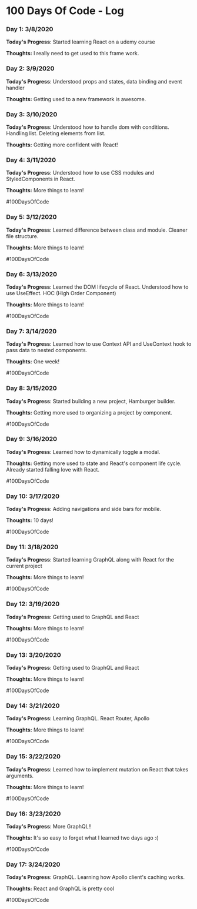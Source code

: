 # 100 Days Of Code - Log

### Day 1: 3/8/2020

**Today's Progress**: Started learning React on a udemy course 

**Thoughts:** I really need to get used to this frame work.

### Day 2: 3/9/2020

**Today's Progress**: Understood props and states, data binding and event handler 

**Thoughts:** Getting used to a new framework is awesome.

### Day 3: 3/10/2020

**Today's Progress**: Understood how to handle dom with conditions. Handling list. Deleting elements from list. 

**Thoughts:** Getting more confident with React!

### Day 4: 3/11/2020

**Today's Progress**: Understood how to use CSS modules and StyledComponents in React. 

**Thoughts:** More things to learn!

#100DaysOfCode

### Day 5: 3/12/2020

**Today's Progress**: Learned difference between class and module. Cleaner file structure.  

**Thoughts:** More things to learn!

#100DaysOfCode

### Day 6: 3/13/2020

**Today's Progress**: Learned the DOM lifecycle of React. Understood how to use UseEffect. HOC (High Order Component)  

**Thoughts:** More things to learn!

#100DaysOfCode

### Day 7: 3/14/2020

**Today's Progress**: Learned how to use Context API and UseContext hook to pass data to nested components.

**Thoughts:** One week!

#100DaysOfCode

### Day 8: 3/15/2020

**Today's Progress**: Started building a new project, Hamburger builder.

**Thoughts:** Getting more used to organizing a project by component.

#100DaysOfCode

### Day 9: 3/16/2020

**Today's Progress**: Learned how to dynamically toggle a modal. 

**Thoughts:** Getting more used to state and React's component life cycle. Already started falling love with React.

#100DaysOfCode

### Day 10: 3/17/2020

**Today's Progress**: Adding navigations and side bars for mobile. 

**Thoughts:** 10 days!

#100DaysOfCode

### Day 11: 3/18/2020

**Today's Progress**: Started learning GraphQL along with React for the current project 

**Thoughts:** More things to learn!

#100DaysOfCode

### Day 12: 3/19/2020

**Today's Progress**: Getting used to GraphQL and React 

**Thoughts:** More things to learn!

#100DaysOfCode

### Day 13: 3/20/2020

**Today's Progress**: Getting used to GraphQL and React 

**Thoughts:** More things to learn!

#100DaysOfCode

### Day 14: 3/21/2020

**Today's Progress**: Learning GraphQL. React Router, Apollo 

**Thoughts:** More things to learn!

#100DaysOfCode

### Day 15: 3/22/2020

**Today's Progress**: Learned how to implement mutation on React that takes arguments. 

**Thoughts:** More things to learn!

#100DaysOfCode

### Day 16: 3/23/2020

**Today's Progress**: More GraphQL!! 

**Thoughts:** It's so easy to forget what I learned two days ago :( 

#100DaysOfCode

### Day 17: 3/24/2020

**Today's Progress**: GraphQL. Learning how Apollo client's caching works. 

**Thoughts:** React and GraphQL is pretty cool 

#100DaysOfCode
